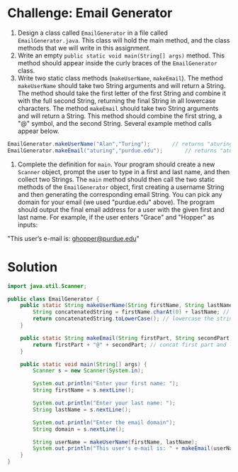 # Challenge: Email Generator

1. Design a class called `EmailGenerator` in a file called `EmailGenerator.java`. This class will hold the main method, and the class methods that we will write in this assignment.
2. Write an empty `public static void main(String[] args)` method. This method should appear inside the curly braces of the `EmailGenerator` class.
3. Write two static class methods (`makeUserName`, `makeEmail`). The method `makeUserName` should take two String arguments and will return a String. The method should take the first letter of the first String and combine it with the full second String, returning the final String in all lowercase characters. The method `makeEmail` should take two String arguments and will return a String. This method should combine the first string, a "@" symbol, and the second String. Several example method calls appear below.

```java
EmailGenerator.makeUserName("Alan","Turing");       // returns "aturing"
EmailGenerator.makeEmail("aturing","purdue.edu");       // returns "aturing@purdue.edu"
```

1. Complete the definition for `main`. Your program should create a new `Scanner` object, prompt the user to type in a first and last name, and then collect two Strings. The `main` method should then call the two static methods of the `EmailGenerator` object, first creating a username String and then generating the corresponding email String. You can pick any domain for your email (we used "purdue.edu" above). The program should output the final email address for a user with the given first and last name. For example, if the user enters "Grace" and "Hopper" as inputs:

"This user’s e-mail is: ghopper@purdue.edu"

# Solution

```java
import java.util.Scanner;

public class EmailGenerator {
    public static String makeUserName(String firstName, String lastName) {
        String concatenatedString = firstName.charAt(0) + lastName; // first letter of firstName, and entire lastName
        return concatenatedString.toLowerCase(); // lowercase the string
    }

    public static String makeEmail(String firstPart, String secondPart) {
        return firstPart + "@" + secondPart; // concat first part and last part with "@"
    }

    public static void main(String[] args) {
        Scanner s = new Scanner(System.in);

        System.out.println("Enter your first name: ");
        String firstName = s.nextLine();

        System.out.println("Enter your last name: ");
        String lastName = s.nextLine();

        System.out.println("Enter the email domain");
        String domain = s.nextLine();

        String userName = makeUserName(firstName, lastName);
        System.out.println("This user's e-mail is: " + makeEmail(userName, domain));
    }
}
```
